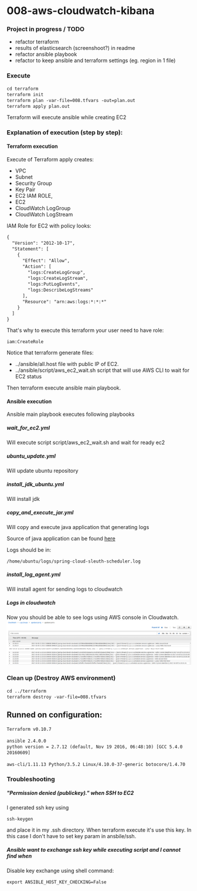 # 008-aws-cloudwatch-kibana

### Project in progress / TODO

- refactor terraform
- results of elasticsearch (screenshoot?) in readme
- refactor ansible playbook
- refactor to keep ansible and terraform settings (eg. region in 1 file)

### Execute

```
cd terraform
terraform init
terraform plan -var-file=008.tfvars -out=plan.out
terraform apply plan.out
```
Terraform will execute ansible while creating EC2

### Explanation of execution (step by step):

#### Terraform execution

Execute of Terraform apply creates:
- VPC
- Subnet
- Security Group
- Key Pair
- EC2 IAM ROLE,
- EC2
- CloudWatch LogGroup
- CloudWatch LogStream

IAM Role for EC2 with policy looks:
```
{
  "Version": "2012-10-17",
  "Statement": [
    {
      "Effect": "Allow",
      "Action": [
        "logs:CreateLogGroup",
        "logs:CreateLogStream",
        "logs:PutLogEvents",
        "logs:DescribeLogStreams"
      ],
      "Resource": "arn:aws:logs:*:*:*"
    }
  ]
}
```

That's why to execute this terraform your user need to have role:
```
iam:CreateRole
```

Notice that terraform generate files:
- ../ansible/all.host file with public IP of EC2.
- ../ansible/script/aws_ec2_wait.sh script that will use AWS CLI to wait for EC2 status

Then terraform execute ansible main playbook.


#### Ansible execution

Ansible main playbook executes following playbooks

##### wait_for_ec2.yml

Will execute script script/aws_ec2_wait.sh and wait for ready ec2

##### ubuntu_update.yml

Will update ubuntu repository

##### install_jdk_ubuntu.yml

Will install jdk

##### copy_and_execute_jar.yml

Will copy and execute java application that generating logs

Source of java application can be found [here](https://github.com/pgrabarczyk/spring-cloud/tree/master/spring-cloud-sleuth-scheduler)

Logs should be in:
```
/home/ubuntu/logs/spring-cloud-sleuth-scheduler.log
```

##### install_log_agent.yml

Will install agent for sending logs to cloudwatch

##### Logs in cloudwatch
Now you should be able to see logs using AWS console in Cloudwatch.
![cloudwatch](https://github.com/pgrabarczyk/devops/raw/master/008-aws-cloudwatch-kibana/img/cloudwatch.png)

### Clean up (Destroy AWS environment)
```
cd ../terraform
terraform destroy -var-file=008.tfvars
```

## Runned on configuration:
```
Terraform v0.10.7

ansible 2.4.0.0
python version = 2.7.12 (default, Nov 19 2016, 06:48:10) [GCC 5.4.0 20160609]

aws-cli/1.11.13 Python/3.5.2 Linux/4.10.0-37-generic botocore/1.4.70
```

### Troubleshooting

##### "Permission denied (publickey)." when SSH to EC2
I generated ssh key using
```
ssh-keygen
```
and place it in my .ssh directory.
When terraform execute it's use this key.
In this case I don't have to set key param in ansbile/ssh.

##### Ansible want to exchange ssh key while executing script and I cannot find when
Disable key exchange using shell command:

```
export ANSIBLE_HOST_KEY_CHECKING=False
```